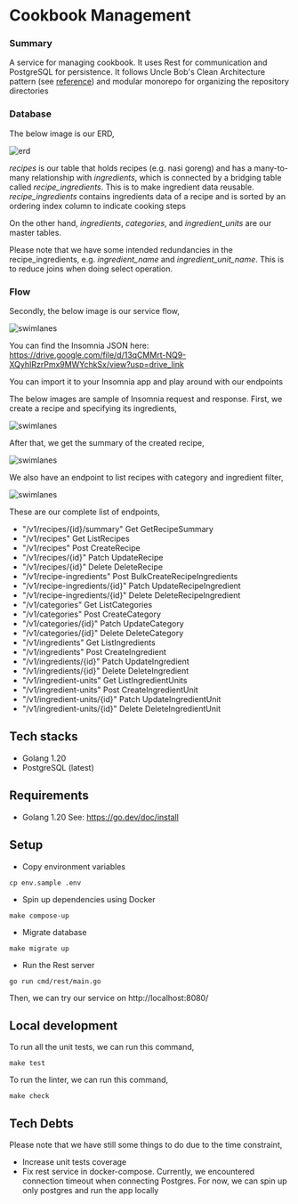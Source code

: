 # Cookbook Management

### Summary

A service for managing cookbook. It uses Rest for communication and PostgreSQL for persistence. It follows Uncle Bob's Clean Architecture pattern (see [reference](https://blog.cleancoder.com/uncle-bob/2012/08/13/the-clean-architecture.html)) and modular monorepo for organizing the repository directories
           
### Database

The below image is our ERD,

![erd](docs/erd.png)

_recipes_ is our table that holds recipes (e.g. nasi goreng) and has a many-to-many relationship with _ingredients_, which is connected by a bridging table called _recipe_ingredients_. This is to make ingredient data reusable. _recipe_ingredients_ contains ingredients data of a recipe and is sorted by an ordering index column to indicate cooking steps

On the other hand, _ingredients_, _categories_, and _ingredient_units_ are our master tables. 

Please note that we have some intended redundancies in the recipe_ingredients, e.g. _ingredient_name_ and _ingredient_unit_name_. This is to reduce joins when doing select operation.
            
### Flow

Secondly, the below image is our service flow,

![swimlanes](docs/swimlanes.png)

You can find the Insomnia JSON here: https://drive.google.com/file/d/13qCMMrt-NQ9-XQyhIRzrPmx9MWYchkSx/view?usp=drive_link

You can import it to your Insomnia app and play around with our endpoints

The below images are sample of Insomnia request and response. First, we create a recipe and specifying its ingredients,

![swimlanes](docs/create-recipe.png)

After that, we get the summary of the created recipe,

![swimlanes](docs/get-summary.png)

We also have an endpoint to list recipes with category and ingredient filter,

![swimlanes](docs/filter.png)     
        
These are our complete list of endpoints,
  - "/v1/recipes/{id}/summary" Get GetRecipeSummary
  - "/v1/recipes" Get ListRecipes
  - "/v1/recipes" Post CreateRecipe
  - "/v1/recipes/{id}" Patch UpdateRecipe
  - "/v1/recipes/{id}" Delete DeleteRecipe
  - "/v1/recipe-ingredients" Post BulkCreateRecipeIngredients
  - "/v1/recipe-ingredients/{id}" Patch UpdateRecipeIngredient
  - "/v1/recipe-ingredients/{id}" Delete DeleteRecipeIngredient
  - "/v1/categories" Get ListCategories
  - "/v1/categories" Post CreateCategory
  - "/v1/categories/{id}" Patch UpdateCategory
  - "/v1/categories/{id}" Delete DeleteCategory
  - "/v1/ingredients" Get ListIngredients
  - "/v1/ingredients" Post CreateIngredient
  - "/v1/ingredients/{id}" Patch UpdateIngredient
  - "/v1/ingredients/{id}" Delete DeleteIngredient
  - "/v1/ingredient-units" Get ListIngredientUnits
  - "/v1/ingredient-units" Post CreateIngredientUnit
  - "/v1/ingredient-units/{id}" Patch UpdateIngredientUnit
  - "/v1/ingredient-units/{id}" Delete DeleteIngredientUnit

## Tech stacks
- Golang 1.20
- PostgreSQL (latest)

## Requirements
- Golang 1.20 See: https://go.dev/doc/install

## Setup
- Copy environment variables
```
cp env.sample .env
```

- Spin up dependencies using Docker
```
make compose-up
```

- Migrate database
```
make migrate up
```

- Run the Rest server
```
go run cmd/rest/main.go
```

Then, we can try our service on http://localhost:8080/

## Local development

To run all the unit tests, we can run this command,
```
make test
```

To run the linter, we can run this command,
```
make check
```

## Tech Debts
Please note that we have still some things to do due to the time constraint,
- Increase unit tests coverage
- Fix rest service in docker-compose. Currently, we encountered connection timeout when connecting Postgres. For now, we can spin up only postgres and run the app locally